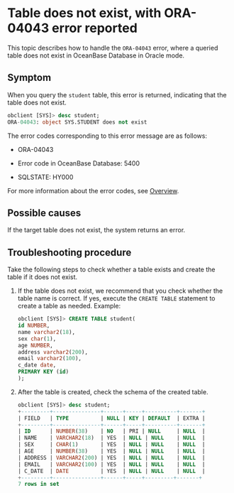 # Table does not exist, with ORA-04043 error reported

This topic describes how to handle the `ORA-04043` error, where a queried table does not exist in OceanBase Database in Oracle mode. 

## Symptom

When you query the `student` table, this error is returned, indicating that the table does not exist. 

```sql
obclient [SYS]> desc student;
ORA-04043: object SYS.STUDENT does not exist
```

The error codes corresponding to this error message are as follows:

* ORA-04043

* Error code in OceanBase Database: 5400

* SQLSTATE: HY000

For more information about the error codes, see [Overview](../../../7.reference/5.system-reference/7.error-code-of-oracle-mode/1.use-error-information-of-oracle-mode.md). 

## Possible causes

If the target table does not exist, the system returns an error. 

## Troubleshooting procedure

Take the following steps to check whether a table exists and create the table if it does not exist. 

1. If the table does not exist, we recommend that you check whether the table name is correct. If yes, execute the `CREATE TABLE` statement to create a table as needed. Example:

   ```sql
   obclient [SYS]> CREATE TABLE student(
   id NUMBER,
   name varchar2(18),
   sex char(1),
   age NUMBER,
   address varchar2(200),
   email varchar2(100),
   c_date date,
   PRIMARY KEY (id)
   );
   ```

2. After the table is created, check the schema of the created table. 

   ```sql
   obclient [SYS]> desc student;
   +---------+---------------+------+-----+----------+-------+
   | FIELD   | TYPE          | NULL | KEY | DEFAULT  | EXTRA |
   +---------+---------------+------+-----+----------+-------+
   | ID      | NUMBER(38)    | NO   | PRI | NULL     | NULL  |
   | NAME    | VARCHAR2(18)  | YES  | NULL | NULL    | NULL  |
   | SEX     | CHAR(1)       | YES  | NULL | NULL    | NULL  |
   | AGE     | NUMBER(38)    | YES  | NULL | NULL    | NULL  |
   | ADDRESS | VARCHAR2(200) | YES  | NULL | NULL    | NULL  |
   | EMAIL   | VARCHAR2(100) | YES  | NULL | NULL    | NULL  |
   | C_DATE  | DATE          | YES  | NULL | NULL    | NULL  |
   +---------+---------------+------+-----+---------+-------+
   7 rows in set
   ```
